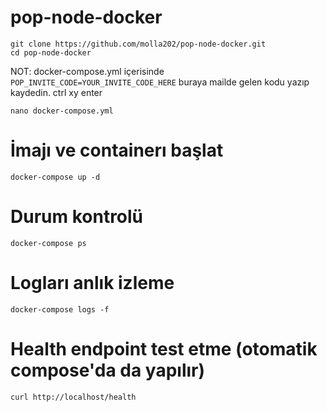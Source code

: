 # pop-node-docker
```
git clone https://github.com/molla202/pop-node-docker.git
cd pop-node-docker
```
NOT: docker-compose.yml içerisinde `POP_INVITE_CODE=YOUR_INVITE_CODE_HERE` buraya mailde gelen kodu yazıp kaydedin. ctrl xy enter
```
nano docker-compose.yml
```
# İmajı ve containerı başlat
```
docker-compose up -d
```
# Durum kontrolü
```
docker-compose ps
```
# Logları anlık izleme
```
docker-compose logs -f
```
# Health endpoint test etme (otomatik compose'da da yapılır)
```
curl http://localhost/health
```
